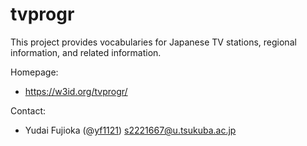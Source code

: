 tvprogr
===========

This project provides vocabularies for Japanese TV stations, regional information, and related information.


Homepage:

* https://w3id.org/tvprogr/

Contact:

* Yudai Fujioka (@[yf1121](https://github.com/yf1121)) <s2221667@u.tsukuba.ac.jp>